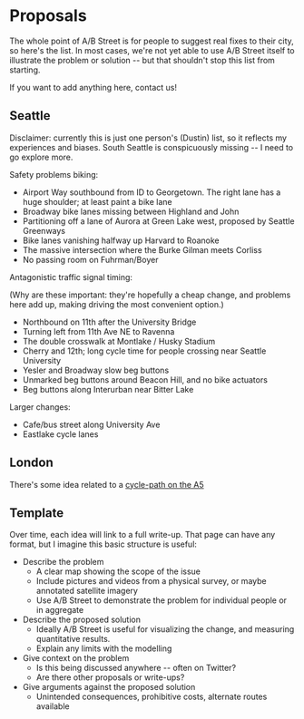 # Proposals

The whole point of A/B Street is for people to suggest real fixes to their city,
so here's the list. In most cases, we're not yet able to use A/B Street itself
to illustrate the problem or solution -- but that shouldn't stop this list from
starting.

If you want to add anything here, contact us!

## Seattle

Disclaimer: currently this is just one person's (Dustin) list, so it reflects my
experiences and biases. South Seattle is conspicuously missing -- I need to go
explore more.

Safety problems biking:

- Airport Way southbound from ID to Georgetown. The right lane has a huge
  shoulder; at least paint a bike lane
- Broadway bike lanes missing between Highland and John
- Partitioning off a lane of Aurora at Green Lake west, proposed by Seattle
  Greenways
- Bike lanes vanishing halfway up Harvard to Roanoke
- The massive intersection where the Burke Gilman meets Corliss
- No passing room on Fuhrman/Boyer

Antagonistic traffic signal timing:

(Why are these important: they're hopefully a cheap change, and problems here
add up, making driving the most convenient option.)

- Northbound on 11th after the University Bridge
- Turning left from 11th Ave NE to Ravenna
- The double crosswalk at Montlake / Husky Stadium
- Cherry and 12th; long cycle time for people crossing near Seattle University
- Yesler and Broadway slow beg buttons
- Unmarked beg buttons around Beacon Hill, and no bike actuators
- Beg buttons along Interurban near Bitter Lake

Larger changes:

- Cafe/bus street along University Ave
- Eastlake cycle lanes

## London

There's some idea related to a
[cycle-path on the A5](https://github.com/a-b-street/abstreet/issues/577)

## Template

Over time, each idea will link to a full write-up. That page can have any
format, but I imagine this basic structure is useful:

- Describe the problem
  - A clear map showing the scope of the issue
  - Include pictures and videos from a physical survey, or maybe annotated
    satellite imagery
  - Use A/B Street to demonstrate the problem for individual people or in
    aggregate
- Describe the proposed solution
  - Ideally A/B Street is useful for visualizing the change, and measuring
    quantitative results.
  - Explain any limits with the modelling
- Give context on the problem
  - Is this being discussed anywhere -- often on Twitter?
  - Are there other proposals or write-ups?
- Give arguments against the proposed solution
  - Unintended consequences, prohibitive costs, alternate routes available
